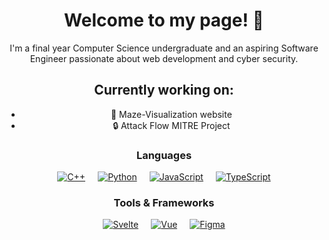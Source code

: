 <div style="text-align: center;">
  <h1>Welcome to my page! 👋</h1>
  <p>I'm a final year Computer Science undergraduate and an aspiring Software Engineer passionate about web development and cyber security.</p>
  
  <h2>Currently working on:</h2>
  <ul>
    <li>🌱 Maze-Visualization website</li>
    <li>🔒 Attack Flow MITRE Project </li>
  </ul>
  
  <h3>Languages</h3>
  <div style="display: flex; justify-content: center;">
    <a href="https://github.com/WukoSiric" style="margin: 0 10px;">
      <img src="https://img.shields.io/badge/c++-black?style=for-the-badge&logo=cplusplus" alt="C++">
    </a>
    <a href="https://github.com/WukoSiric" style="margin: 0 10px;">
      <img src="https://img.shields.io/badge/python-black?style=for-the-badge&logo=python" alt="Python">
    </a>
    <a href="https://github.com/WukoSiric" style="margin: 0 10px;">
      <img src="https://img.shields.io/badge/javascript-black?style=for-the-badge&logo=javascript" alt="JavaScript">
    </a>
    <a href="https://github.com/WukoSiric" style="margin: 0 10px;">
      <img src="https://img.shields.io/badge/typescript-black?style=for-the-badge&logo=typescript" alt="TypeScript">
    </a>
  </div>
  
  <h3>Tools & Frameworks</h3>
  <div style="display: flex; justify-content: center;">
    <a href="https://github.com/WukoSiric" style="margin: 0 10px;">
      <img src="https://img.shields.io/badge/svelte-black?style=for-the-badge&logo=svelte" alt="Svelte">
    </a>
    <a href="https://github.com/WukoSiric" style="margin: 0 10px;">
      <img src="https://img.shields.io/badge/vue-black?style=for-the-badge&logo=vue.js" alt="Vue">
    </a>
    <a href="https://github.com/WukoSiric" style="margin: 0 10px;">
      <img src="https://img.shields.io/badge/figma-black?style=for-the-badge&logo=figma" alt="Figma">
    </a>
  </div>
</div>
